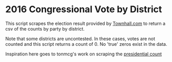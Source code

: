 # 2016 Congressional Vote by District

This script scrapes the election result provided by [Townhall.com](http://townhall.com/election/2016/results) to return a csv of the counts by party by district.

Note that some districts are uncontested. In these cases, votes are not counted and this script returns a count of 0. No 'true' zeros exist in the data.

Inspiration here goes to tonmcg's work on scraping the [presidential count](https://github.com/tonmcg/County_Level_Election_Results_12-16)
